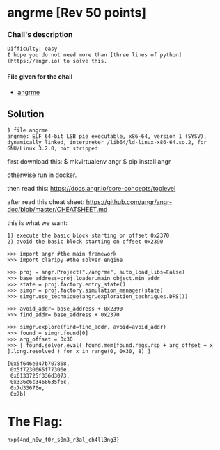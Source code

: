 # angrme [Rev 50 points]

### Chall's description
```
Difficulty: easy
I hope you do not need more than [three lines of python](https://angr.io) to solve this.

```

#### File given for the chall
* [angrme](./angrme)

## Solution

```
$ file angrme
angrme: ELF 64-bit LSB pie executable, x86-64, version 1 (SYSV), dynamically linked, interpreter /lib64/ld-linux-x86-64.so.2, for GNU/Linux 3.2.0, not stripped
```

first download this:
	$ mkvirtualenv angr
	$ pip install angr

otherwise run in docker.


then read this:
https://docs.angr.io/core-concepts/toplevel

after read this cheat sheet:
https://github.com/angr/angr-doc/blob/master/CHEATSHEET.md

this is what we want:

	1) execute the basic block starting on offset 0x2370
	2) avoid the basic block starting on offset 0x2390


```
>>> import angr #the main framework
>>> import claripy #the solver engine

>>> proj = angr.Project("./angrme", auto_load_libs=False)
>>> base_address=proj.loader.main_object.min_addr
>>> state = proj.factory.entry_state()
>>> simgr = proj.factory.simulation_manager(state)
>>> simgr.use_technique(angr.exploration_techniques.DFS())

>>> avoid_addr= base_address + 0x2390
>>> find_addr= base_address + 0x2370

>>> simgr.explore(find=find_addr, avoid=avoid_addr)
>>> found = simgr.found[0]
>>> arg_offset = 0x30
>>> [ found.solver.eval( found.mem[found.regs.rsp + arg_offset + x ].long.resolved ) for x in range(0, 0x30, 8) ]

[0x5f646e347b707868,
 0x5f7230665f77306e,
 0x6133725f336d3073,
 0x336c6c3468635f6c,
 0x7d33676e,
 0x7b]
```

# The Flag:
    hxp{4nd_n0w_f0r_s0m3_r3al_ch4ll3ng3}
